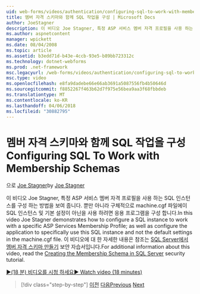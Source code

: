 ```yaml
---
uid: web-forms/videos/authentication/configuring-sql-to-work-with-membership-schemas
title: 멤버 자격 스키마와 함께 SQL 작업을 구성 | Microsoft Docs
author: JoeStagner
description: 이 비디오 Joe Stagner, 특정 ASP 서비스 멤버 자격 프로필을 사용 하는 SQL 인스턴스를 구성 하는 방법을 보여 줍니다. 으로 구성 된 적용.
ms.author: aspnetcontent
manager: wpickett
ms.date: 08/04/2008
ms.topic: article
ms.assetid: b3edd71d-b43e-4ccb-93e5-b89bb723312c
ms.technology: dotnet-webforms
ms.prod: .net-framework
msc.legacyurl: /web-forms/videos/authentication/configuring-sql-to-work-with-membership-schemas
msc.type: video
ms.openlocfilehash: e8fa9dadebe66e66ab3691a5087556fb4b50646d
ms.sourcegitcommit: f8852267f463b62d7f975e56bea9aa3f68fbbdeb
ms.translationtype: MT
ms.contentlocale: ko-KR
ms.lasthandoff: 04/06/2018
ms.locfileid: "30882795"
---
```

<a name="configuring-sql-to-work-with-membership-schemas"></a><span data-ttu-id="e9133-103">멤버 자격 스키마와 함께 SQL 작업을 구성</span><span class="sxs-lookup"><span data-stu-id="e9133-103">Configuring SQL To Work with Membership Schemas</span></span>
====================
<span data-ttu-id="e9133-104">으로 [Joe Stagner](https://github.com/JoeStagner)</span><span class="sxs-lookup"><span data-stu-id="e9133-104">by [Joe Stagner](https://github.com/JoeStagner)</span></span>

<span data-ttu-id="e9133-105">이 비디오 Joe Stagner, 특정 ASP 서비스 멤버 자격 프로필을 사용 하는 SQL 인스턴스를 구성 하는 방법을 보여 줍니다. 뿐만 아니라 구체적으로 machine.cgf 파일에이 SQL 인스턴스 및 기본 설정이 아닌을 사용 하려면 응용 프로그램을 구성 합니다.</span><span class="sxs-lookup"><span data-stu-id="e9133-105">In this video Joe Stagner demonstrates how to configure a SQL instance to work with a specific ASP Services Membership Profile; as well as configure the application to specifically use this SQL instance and not the default settings in the machine.cgf file.</span></span> <span data-ttu-id="e9133-106">이 비디오에 대 한 자세한 내용은 참조는 [SQL Server에서 멤버 자격 스키마 만들기](../../overview/older-versions-security/membership/creating-the-membership-schema-in-sql-server-vb.md) 보안 자습서입니다.</span><span class="sxs-lookup"><span data-stu-id="e9133-106">For additional information about this video, read the [Creating the Membership Schema in SQL Server](../../overview/older-versions-security/membership/creating-the-membership-schema-in-sql-server-vb.md) security tutorial.</span></span>

[<span data-ttu-id="e9133-107">&#9654;(18 분) 비디오를 시청 하세요</span><span class="sxs-lookup"><span data-stu-id="e9133-107">&#9654; Watch video (18 minutes)</span></span>](https://channel9.msdn.com/Blogs/ASP-NET-Site-Videos/configuring-sql-to-work-with-membership-schemas)

> [!div class="step-by-step"]
> <span data-ttu-id="e9133-108">[이전](understanding-aspnet-memberships.md)
> [다음](changing-membership-settings-in-the-default-membership-schema.md)</span><span class="sxs-lookup"><span data-stu-id="e9133-108">[Previous](understanding-aspnet-memberships.md)
[Next](changing-membership-settings-in-the-default-membership-schema.md)</span></span>
